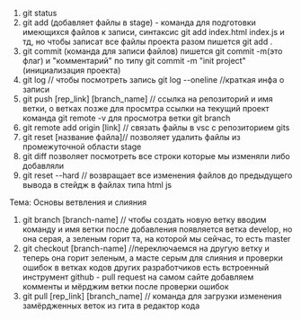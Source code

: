 1. git status
2. git add (добавляет файлы в stage) - команда для подготовки имеющихся файлов к записи, синтаксис
git add index.html index.js и тд, но чтобы записат все файлы проекта разом пишется git add .
3. git commit (команда для записи файлов) пишется git commit -m(это флаг) и "комментарий" по типу
git commit -m "init project" (инициализация проекта)
4. git log // чтобы посмотреть запись git log --oneline //краткая инфа о записи
5. git push [rep_link] [branch_name] // ссылка на репозиторий и имя ветки, о ветках позже
для просмтра ссылки на текущий проект команда git remote -v
для просмотра ветки git branch
6. git remote add origin [link] // связать файлы в vsc с репозиторием gits
7. git reset [название файла]// позволяет удалить файлы из промежуточной области stage
8. git diff позволяет посмотреть все строки которые мы изменяли либо добавляли
9. git reset --hard // возвращает все изменения файлов до предыдущего вывода в стейдж в файлах типа html js

Тема: Основы ветвления и слияния
1. git branch [branch-name] // чтобы создать новую ветку вводим команду и имя ветки
после добавления появляется ветка develop, но она  серая, а зеленым горит та, на которой мы сейчас, то есть master
2. git checkout [branch-name] //переключаемся на другую ветку и теперь она горит зеленым, а масте серым
для слияния и проверки ошибок в ветках кодов других разработчиков есть встроенный инструмент github - pull request на самом сайте добавляем комменты и мёрджим ветки после проверки ошибок
3. git pull [rep_link] [branch_name] // команда для загрузки изменения замёрдженных веток из гита в редактор кода